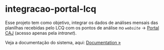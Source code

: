 # integracao-portal-lcq

Esse projeto tem como objetivo, integrar os dados de análises mensais das planilhas recebidas pelo LCQ com os pontos de análise no _`website`_ -> [Portal CAJ](http://portal/) (acesso apenas pela _intranet_).

Veja a documentação do sistema, aqui: [Documentation »](/src/core/CORE.md)
